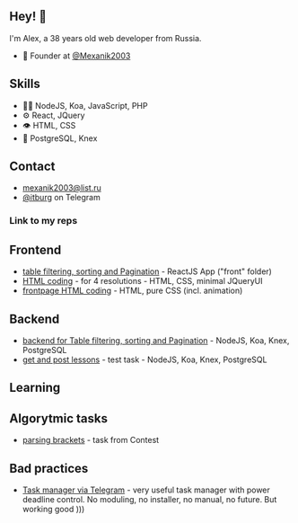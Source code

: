 ## Hey! 👋
I'm Alex, a 38 years old web developer from Russia.

- 🧭 Founder at [@Mexanik2003](https://github.com/Mexanik2003)

## Skills
- 👨‍💻 NodeJS, Koa, JavaScript, PHP
- ⚙️ React, JQuery
- 👁️ HTML, CSS
- 💽 PostgreSQL, Knex

## Contact
- [mexanik2003@list.ru]([mexanik2003@list.ru)
- [@itburg](@itburg) on Telegram

### Link to my reps

## Frontend
- [table filtering, sorting and Pagination](https://github.com/Mexanik2003/react-table-sort) - ReactJS App ("front" folder)
- [HTML coding](https://github.com/Mexanik2003/sm-test) - for 4 resolutions - HTML, CSS, minimal JQueryUI
- [frontpage HTML coding](https://github.com/Mexanik2003/cgkb3.ru) - HTML, pure CSS (incl. animation)
## Backend
- [backend for Table filtering, sorting and Pagination](https://github.com/Mexanik2003/react-table-sort) - NodeJS, Koa, Knex, PostgreSQL
- [get and post lessons](https://github.com/Mexanik2003/mk-test) - test task - NodeJS, Koa, Knex, PostgreSQL
## Learning

## Algorytmic tasks
- [parsing brackets](https://github.com/Mexanik2003/contests/tree/master/algorytms/skobochnye_posledovatelnosti) - task from Contest

## Bad practices
- [Task manager via Telegram](https://github.com/Mexanik2003/standalone_telegram_bot) - very useful task manager with power deadline control. No moduling, no installer, no manual, no future. But working good )))
